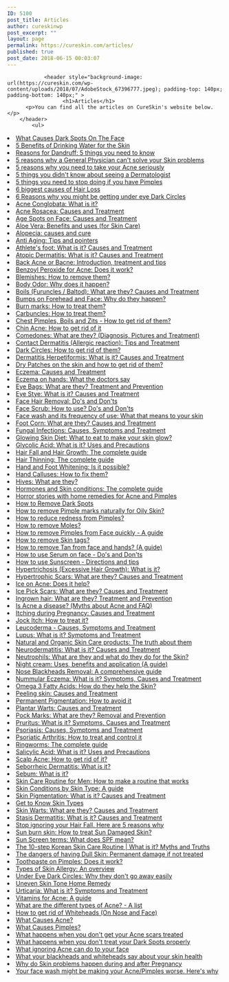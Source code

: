 ```yaml
---
ID: 5100
post_title: Articles
author: cureskinwp
post_excerpt: ""
layout: page
permalink: https://cureskin.com/articles/
published: true
post_date: 2018-06-15 00:03:07
---
```


				<header style="background-image: url(https://cureskin.com/wp-content/uploads/2018/07/AdobeStock_67396777.jpeg); padding-top: 140px; padding-bottom: 140px;" >
        	          <h1>Articles</h1>
          <p>You can find all the articles on CureSkin's website below. </p>
		</header>
			<ul>
<li style="text-align: left;"><a href="https://cureskin.com/articles/what-are-dark-spots-and-what-causes-them/">What Causes Dark Spots On The Face</a></li>
<li style="text-align: left;"><a href="https://cureskin.com/articles/5-benefits-of-drinking-water-for-the-skin/">5 Benefits of Drinking Water for the Skin</a></li>
<li style="text-align: left;"><a href="https://cureskin.com/articles/5-reasons-for-dandruff-you-should-know/">Reasons for Dandruff: 5 things you need to know</a></li>
<li style="text-align: left;"><a href="https://cureskin.com/articles/5-reasons-why-a-general-physician-cant-solve-your-skin-problems/">5 reasons why a General Physician can't solve your Skin problems</a></li>
<li style="text-align: left;"><a href="https://cureskin.com/articles/5-reasons-why-you-need-to-take-your-acne-seriously/">5 reasons why you need to take your Acne seriously</a></li>
<li style="text-align: left;"><a href="https://cureskin.com/articles/5-things-you-didnt-know-about-seeing-a-dermatologist/">5 things you didn't know about seeing a Dermatologist</a></li>
<li style="text-align: left;"><a href="https://cureskin.com/articles/5-things-you-need-to-stop-doing-if-you-have-pimples/">5 things you need to stop doing if you have Pimples</a></li>
<li style="text-align: left;"><a href="https://cureskin.com/articles/6-biggest-causes-for-hair-loss/">6 biggest causes of Hair Loss</a></li>
<li style="text-align: left;"><a href="https://cureskin.com/articles/6-reasons-why-you-might-be-getting-under-eye-dark-circles/">6 Reasons why you might be getting under eye Dark Circles</a></li>
<li style="text-align: left;"><a href="https://cureskin.com/articles/acne-conglobata-what-is-it/">Acne Conglobata: What is it?</a></li>
<li style="text-align: left;"><a href="https://cureskin.com/articles/acne-rosacea-causes-and-treatment/">Acne Rosacea: Causes and Treatment</a></li>
<li style="text-align: left;"><a href="https://cureskin.com/articles/age-spots-on-the-face-causes-and-treatments/">Age Spots on Face: Causes and Treatment</a></li>
<li style="text-align: left;"><a href="https://cureskin.com/articles/aloe-vera-benefits-and-uses/">Aloe Vera: Benefits and uses (for Skin Care)</a></li>
<li style="text-align: left;"><a href="https://cureskin.com/articles/alopecia-causes-and-treatments/">Alopecia: causes and cure</a></li>
<li style="text-align: left;"><a href="https://cureskin.com/articles/anti-aging-tips-and-pointers/">Anti Aging: Tips and pointers</a></li>
<li style="text-align: left;"><a href="https://cureskin.com/articles/athletes-foot-what-is-it-causes-and-treatment/">Athlete's foot: What is it? Causes and Treatment</a></li>
<li style="text-align: left;"><a href="https://cureskin.com/articles/atopic-dermatitis-what-is-it-causes-and-treatment/">Atopic Dermatitis: What is it? Causes and Treatment</a></li>
<li style="text-align: left;"><a href="https://cureskin.com/articles/back-acne-or-bacne-introduction-treatment-and-tips/">Back Acne or Bacne: Introduction, treatment and tips</a></li>
<li style="text-align: left;"><a href="https://cureskin.com/articles/benzoyl-peroxide-for-acne-does-it-work/">Benzoyl Peroxide for Acne: Does it work?</a></li>
<li style="text-align: left;"><a href="https://cureskin.com/articles/blemishes-how-to-remove-them/">Blemishes: How to remove them?</a></li>
<li style="text-align: left;"><a href="https://cureskin.com/articles/body-odor-why-does-it-happen/">Body Odor: Why does it happen?</a></li>
<li style="text-align: left;"><a href="https://cureskin.com/articles/boils-furuncles-baltod-what-are-they-causes-and-treatment/">Boils (Furuncles / Baltod): What are they? Causes and Treatment</a></li>
<li style="text-align: left;"><a href="https://cureskin.com/articles/bumps-on-forehead-and-face-why-do-they-happen/">Bumps on Forehead and Face: Why do they happen?</a></li>
<li style="text-align: left;"><a href="https://cureskin.com/articles/burn-marks-how-to-treat-them/">Burn marks: How to treat them?</a></li>
<li style="text-align: left;"><a href="https://cureskin.com/articles/carbuncles-how-to-treat-them/">Carbuncles: How to treat them?</a></li>
<li style="text-align: left;"><a href="https://cureskin.com/articles/chest-acne-boils-and-zits-how-to-get-rid-of-them/">Chest Pimples, Boils and Zits - How to get rid of them?</a></li>
<li style="text-align: left;"><a href="https://cureskin.com/articles/chin-acne-how-do-you-get-rid-of-it/">Chin Acne: How to get rid of it</a></li>
<li style="text-align: left;"><a href="https://cureskin.com/articles/comedones-what-are-they/">Comedones: What are they? (Diagnosis, Pictures and Treatment) </a></li>
<li style="text-align: left;"><a href="https://cureskin.com/articles/contact-dermatitis-allergic-reaction-tips-and-treatment/">Contact Dermatitis (Allergic reaction): Tips and Treatment</a></li>
<li style="text-align: left;"><a href="https://cureskin.com/articles/dark-circles-how-to-get-rid-of-them/">Dark Circles: How to get rid of them?</a></li>
<li style="text-align: left;"><a href="https://cureskin.com/articles/dermatitis-herpetiformis-what-is-it-causes-and-treatment/">Dermatitis Herpetiformis: What is it? Causes and Treatment</a></li>
<li style="text-align: left;"><a href="https://cureskin.com/articles/dry-patches-on-the-skin-and-how-to-get-rid-of-them/">Dry Patches on the skin and how to get rid of them?</a></li>
<li style="text-align: left;"><a href="https://cureskin.com/articles/eczema-causes-and-treatment/">Eczema: Causes and Treatment</a></li>
<li style="text-align: left;"><a href="https://cureskin.com/articles/eczema-on-hands-what-the-doctors-say/">Eczema on hands: What the doctors say</a></li>
<li style="text-align: left;"><a href="https://cureskin.com/articles/eye-bags-what-are-they-treatment-and-prevention/">Eye Bags: What are they? Treatment and Prevention</a></li>
<li style="text-align: left;"><a href="https://cureskin.com/articles/eye-stye-what-is-it-causes-and-treatment/">Eye Stye: What is it? Causes and Treatment</a></li>
<li style="text-align: left;"><a href="https://cureskin.com/articles/face-hair-removal-dos-and-donts/">Face Hair Removal: Do's and Don'ts</a></li>
<li style="text-align: left;"><a href="https://cureskin.com/articles/face-scrub-how-to-use-dos-and-donts/">Face Scrub: How to use? Do's and Don'ts</a></li>
<li style="text-align: left;"><a href="https://cureskin.com/articles/face-wash-and-its-frequency-of-use-what-that-means-to-your-skin/">Face wash and its frequency of use: What that means to your skin</a></li>
<li style="text-align: left;"><a href="https://cureskin.com/articles/foot-corn-what-are-they-causes-and-treatment/">Foot Corn: What are they? Causes and Treatment</a></li>
<li style="text-align: left;"><a href="https://cureskin.com/articles/fungal-infections-causes-symptoms-and-treatment/">Fungal Infections: Causes, Symptoms and Treatment</a></li>
<li style="text-align: left;"><a href="https://cureskin.com/articles/glowing-skin-diet-what-to-eat-to-make-your-skin-glow/">Glowing Skin Diet: What to eat to make your skin glow?</a></li>
<li style="text-align: left;"><a href="https://cureskin.com/articles/glycolic-acid-what-is-it-uses-and-precautions/">Glycolic Acid: What is it? Uses and Precautions</a></li>
<li style="text-align: left;"><a href="https://cureskin.com/articles/hair-fall-and-hair-growth-the-complete-guide/">Hair Fall and Hair Growth: The complete guide</a></li>
<li style="text-align: left;"><a href="https://cureskin.com/articles/hair-thinning-the-complete-guide/">Hair Thinning: The complete guide</a></li>
<li style="text-align: left;"><a href="https://cureskin.com/articles/hand-and-foot-whitening-is-it-possible/">Hand and Foot Whitening: Is it possible?</a></li>
<li style="text-align: left;"><a href="https://cureskin.com/articles/hand-calluses-how-to-fix-them/">Hand Calluses: How to fix them?</a></li>
<li style="text-align: left;"><a href="https://cureskin.com/articles/hives-what-are-they/">Hives: What are they?</a></li>
<li style="text-align: left;"><a href="https://cureskin.com/articles/hormones-and-skin-conditions-the-complete-guide/">Hormones and Skin conditions: The complete guide</a></li>
<li style="text-align: left;"><a href="https://cureskin.com/articles/horror-stories-with-home-remedies-for-acne-and-pimples/">Horror stories with home remedies for Acne and Pimples</a></li>
<li style="text-align: left;"><a href="https://cureskin.com/articles/how-to-get-rid-of-dark-spots/">How to Remove Dark Spots</a></li>
<li style="text-align: left;"><a href="https://cureskin.com/articles/how-to-get-rid-of-pimple-marks-for-oily-skin/">How to remove Pimple marks naturally for Oily Skin?</a></li>
<li style="text-align: left;"><a href="https://cureskin.com/articles/how-to-reduce-redness-from-pimples/">How to reduce redness from Pimples?</a></li>
<li style="text-align: left;"><a href="https://cureskin.com/articles/how-to-remove-moles/">How to remove Moles?</a></li>
<li style="text-align: left;"><a href="https://cureskin.com/articles/how-to-remove-pimples-from-face-quickly-a-guide/">How to remove Pimples from Face quickly - A guide</a></li>
<li style="text-align: left;"><a href="https://cureskin.com/articles/how-to-remove-skin-tags/">How to remove Skin tags?</a></li>
<li style="text-align: left;"><a href="https://cureskin.com/articles/how-to-remove-tan-from-face-and-hands-a-guide/">How to remove Tan from face and hands? (A guide)</a></li>
<li style="text-align: left;"><a href="https://cureskin.com/articles/how-to-use-serum-on-the-face-dos-and-donts/">How to use Serum on face - Do's and Don'ts</a></li>
<li style="text-align: left;"><a href="https://cureskin.com/articles/how-to-use-sunscreen-directions-and-tips/">How to use Sunscreen - Directions and tips</a></li>
<li style="text-align: left;"><a href="https://cureskin.com/articles/hypertrichosis-excessive-hair-growth-what-is-it/">Hypertrichosis (Excessive Hair Growth): What is it?</a></li>
<li style="text-align: left;"><a href="https://cureskin.com/articles/hypertrophic-scars-what-are-they-causes-and-treatment/">Hypertrophic Scars: What are they? Causes and Treatment</a></li>
<li style="text-align: left;"><a href="https://cureskin.com/articles/ice-on-acne-does-it-help/">Ice on Acne: Does it help?</a></li>
<li style="text-align: left;"><a href="https://cureskin.com/articles/ice-pick-scars-what-are-they-causes-and-treatment/">Ice Pick Scars: What are they? Causes and Treatment</a></li>
<li style="text-align: left;"><a href="https://cureskin.com/articles/ingrown-hair-what-are-they-treatment-and-prevention/">Ingrown hair: What are they? Treatment and Prevention</a></li>
<li style="text-align: left;"><a href="https://cureskin.com/articles/is-acne-a-disease-myths-about-acne-and-faq/">Is Acne a disease? (Myths about Acne and FAQ)</a></li>
<li style="text-align: left;"><a href="https://cureskin.com/articles/itching-during-pregnancy-causes-and-treatment/">Itching during Pregnancy: Causes and Treatment</a></li>
<li style="text-align: left;"><a href="https://cureskin.com/articles/jock-itch-how-to-treat-it/">Jock Itch: How to treat it?</a></li>
<li style="text-align: left;"><a href="https://cureskin.com/articles/leucoderma-causes-symptoms-and-treatment/">Leucoderma - Causes, Symptoms and Treatment </a></li>
<li style="text-align: left;"><a href="https://cureskin.com/articles/lupus-what-is-it-symptoms-and-treatment/">Lupus: What is it? Symptoms and Treatment</a></li>
<li style="text-align: left;"><a href="https://cureskin.com/articles/natural-and-organic-skin-care-products-the-truth-about-them/">Natural and Organic Skin Care products: The truth about them</a></li>
<li style="text-align: left;"><a href="https://cureskin.com/articles/neurodermatitis-what-is-it-causes-and-treatment/">Neurodermatitis: What is it? Causes and Treatment</a></li>
<li style="text-align: left;"><a href="https://cureskin.com/articles/neutrophils-what-are-they-and-what-do-they-do-for-the-skin/">Neutrophils: What are they and what do they do for the Skin?</a></li>
<li style="text-align: left;"><a href="https://cureskin.com/articles/night-cream-uses-benefits-and-application/">Night cream: Uses, benefits and application (A guide)</a></li>
<li style="text-align: left;"><a href="https://cureskin.com/articles/nose-blackheads-a-comprehensive-guide/">Nose Blackheads Removal: A comprehensive guide</a></li>
<li style="text-align: left;"><a href="https://cureskin.com/articles/nummular-eczema-what-is-it-symptoms-causes-and-treatment/">Nummular Eczema: What is it? Symptoms, Causes and Treatment</a></li>
<li style="text-align: left;"><a href="https://cureskin.com/articles/omega-3-fatty-acids-how-do-they-help-the-skin/">Omega 3 Fatty Acids: How do they help the Skin?</a></li>
<li style="text-align: left;"><a href="https://cureskin.com/articles/peeling-skin-causes-and-treatment/">Peeling skin: Causes and Treatment</a></li>
<li style="text-align: left;"><a href="https://cureskin.com/articles/permanent-pigmentation-how-to-avoid-it/">Permanent Pigmentation: How to avoid it</a></li>
<li style="text-align: left;"><a href="https://cureskin.com/articles/plantar-warts-causes-and-treatment/">Plantar Warts: Causes and Treatment</a></li>
<li style="text-align: left;"><a href="https://cureskin.com/articles/pockmarks-what-are-they-removal-and-prevention/">Pock Marks: What are they? Removal and Prevention</a></li>
<li style="text-align: left;"><a href="https://cureskin.com/articles/pruritus-what-is-it-symptoms-causes-and-treatment/">Pruritus: What is it? Symptoms, Causes and Treatment</a></li>
<li style="text-align: left;"><a href="https://cureskin.com/articles/psoriasis-causes-symptoms-and-treatment/">Psoriasis: Causes, Symptoms and Treatment</a></li>
<li style="text-align: left;"><a href="https://cureskin.com/articles/psoriatic-arthritis-how-to-treat-and-control-it/">Psoriatic Arthritis: How to treat and control it</a></li>
<li style="text-align: left;"><a href="https://cureskin.com/articles/ringworms-the-complete-guide/">Ringworms: The complete guide</a></li>
<li style="text-align: left;"><a href="https://cureskin.com/articles/salicylic-acid-what-is-it-uses-and-precautions/">Salicylic Acid: What is it? Uses and Precautions</a></li>
<li style="text-align: left;"><a href="https://cureskin.com/articles/scalp-acne-how-to-get-rid-of-it/">Scalp Acne: How to get rid of it?</a></li>
<li style="text-align: left;"><a href="https://cureskin.com/articles/seborrheic-dermatitis-what-is-it/">Seborrheic Dermatitis: What is it?</a></li>
<li style="text-align: left;"><a href="https://cureskin.com/articles/sebum-what-is-it/">Sebum: What is it?</a></li>
<li style="text-align: left;"><a href="https://cureskin.com/articles/skin-care-routine-for-men-how-to-make-a-routine-that-works/">Skin Care Routine for Men: How to make a routine that works</a></li>
<li style="text-align: left;"><a href="https://cureskin.com/articles/skin-conditions-by-skin-type-a-guide/">Skin Conditions by Skin Type: A guide</a></li>
<li style="text-align: left;"><a href="https://cureskin.com/articles/skin-pigmentation-what-is-it-causes-and-treatment/">Skin Pigmentation: What is it? Causes and Treatment</a></li>
<li style="text-align: left;"><a href="https://cureskin.com/articles/skin-types-how-to-identify-them/">Get to Know Skin Types</a></li>
<li style="text-align: left;"><a href="https://cureskin.com/articles/skin-warts-what-are-they-causes-and-treatment/">Skin Warts: What are they? Causes and Treatment</a></li>
<li style="text-align: left;"><a href="https://cureskin.com/articles/stasis-dermatitis-what-is-it-causes-and-treatment/">Stasis Dermatitis: What is it? Causes and Treatment</a></li>
<li style="text-align: left;"><a href="https://cureskin.com/articles/stop-ignoring-your-hair-fall-here-are-5-reasons-why/">Stop ignoring your Hair Fall. Here are 5 reasons why</a></li>
<li style="text-align: left;"><a href="https://cureskin.com/articles/sunburn-skin-how-to-treat-sun-damaged-skin/">Sun burn skin: How to treat Sun Damaged Skin?</a></li>
<li style="text-align: left;"><a href="https://cureskin.com/articles/sunscreen-terms-what-does-spf-mean/">Sun Screen terms: What does SPF mean?</a></li>
<li style="text-align: left;"><a href="https://cureskin.com/articles/the-10-step-korean-skin-care-routine-what-is-it-myths-and-truths/">The 10-step Korean Skin Care Routine | What is it? Myths and Truths</a></li>
<li style="text-align: left;"><a href="https://cureskin.com/articles/the-dangers-of-having-dull-skin-permanent-damage-if-not-treated/">The dangers of having Dull Skin: Permanent damage if not treated</a></li>
<li style="text-align: left;"><a href="https://cureskin.com/articles/toothpaste-on-pimples-does-it-work/">Toothpaste on Pimples: Does it work?</a></li>
<li style="text-align: left;"><a href="https://cureskin.com/articles/types-of-skin-allergy-an-overview/">Types of Skin Allergy: An overview</a></li>
<li style="text-align: left;"><a href="https://cureskin.com/articles/under-eye-dark-circles-why-they-dont-go-away-easily/">Under Eye Dark Circles: Why they don't go away easily</a></li>
<li style="text-align: left;"><a href="https://cureskin.com/articles/uneven-skin-tone-home-remedy/">Uneven Skin Tone Home Remedy</a></li>
<li style="text-align: left;"><a href="https://cureskin.com/articles/urticaria-what-is-it-symptoms-and-treatment/">Urticaria: What is it? Symptoms and Treatment</a></li>
<li style="text-align: left;"><a href="https://cureskin.com/articles/vitamins-for-acne-a-guide/">Vitamins for Acne: A guide</a></li>
<li style="text-align: left;"><a href="https://cureskin.com/articles/what-are-the-different-types-of-acne-a-list/">What are the different types of Acne? - A list</a></li>
<li style="text-align: left;"><a href="https://cureskin.com/articles/what-are-whiteheads/">How to get rid of Whiteheads (On Nose and Face)</a></li>
<li style="text-align: left;"><a href="https://cureskin.com/articles/what-causes-acne/">What Causes Acne?</a></li>
<li style="text-align: left;"><a href="https://cureskin.com/articles/what-causes-pimples/">What Causes Pimples?</a></li>
<li style="text-align: left;"><a href="https://cureskin.com/articles/what-happens-when-you-dont-get-your-acne-scars-treated/">What happens when you don't get your Acne scars treated</a></li>
<li style="text-align: left;"><a href="https://cureskin.com/articles/what-happens-when-you-dont-treat-your-dark-spots-properly/">What happens when you don't treat your Dark Spots properly</a></li>
<li style="text-align: left;"><a href="https://cureskin.com/articles/what-ignoring-acne-can-do-to-your-face/">What ignoring Acne can do to your face</a></li>
<li style="text-align: left;"><a href="https://cureskin.com/articles/what-your-blackheads-and-whiteheads-say-about-your-skin-health/">What your blackheads and whiteheads say about your skin health</a></li>
<li style="text-align: left;"><a href="https://cureskin.com/articles/why-do-skin-problems-happen-during-and-after-pregnancy/">Why do Skin problems happen during and after Pregnancy</a></li>
<li style="text-align: left;"><a href="https://cureskin.com/articles/your-face-wash-might-be-making-your-acne-pimples-worse-heres-why/">Your face wash might be making your Acne/Pimples worse. Here's why</a></li>
</ul>